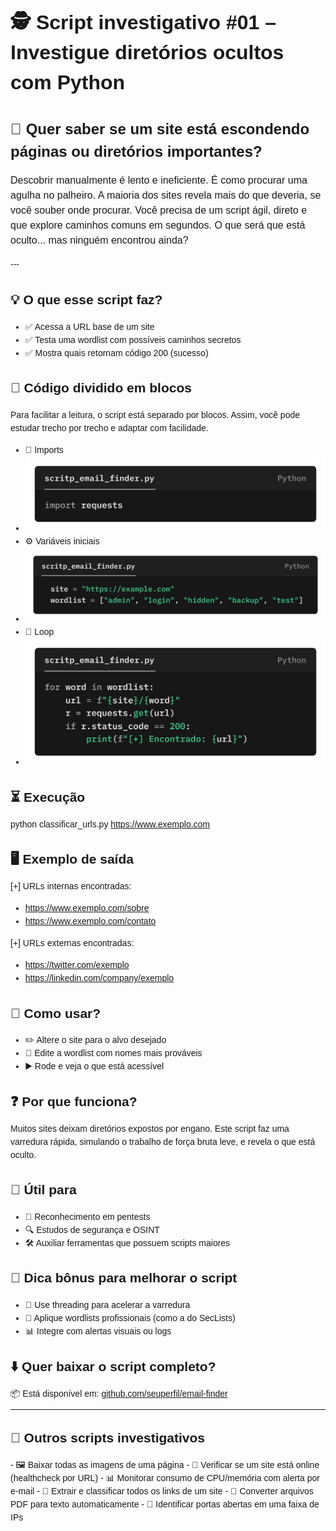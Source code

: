 <div id="conteudo-markdown" style="max-width: 570px; margin: auto; word-wrap: break-word; line-height: 1.5; font-family:Arial, sans-serif">
  
<h1 style="font-size:32px; font-weight:bold; border-bottom:none!important">
  🕵️ Script investigativo #01 – Investigue diretórios ocultos com Python
</h1>

<h1 style="font-size:24px; font-weight:bold; border-bottom:none!important">
  🧠 Quer saber se um site está escondendo páginas ou diretórios importantes?
</h2>

<p style="font-size:16px;">
  Descobrir manualmente é lento e ineficiente. É como procurar uma agulha no palheiro.  
A maioria dos sites revela mais do que deveria, se você souber onde procurar. Você precisa de um script ágil, direto e que explore caminhos comuns em segundos.  
O que será que está oculto... mas ninguém encontrou ainda?
</p>
---

## 💡 O que esse script faz?

- ✅ Acessa a URL base de um site  
- ✅ Testa uma wordlist com possíveis caminhos secretos  
- ✅ Mostra quais retornam código 200 (sucesso)  

## 📄 Código dividido em blocos

Para facilitar a leitura, o script está separado por blocos. Assim, você pode estudar trecho por trecho e adaptar com facilidade.

- 📁 Imports
- <img src="https://raw.githubusercontent.com/pinheiro-felipe/teste/6da0e70e59fae900f124e122acc27d5a22451c9a/images/script_email_finder.png" alt="Imports" width="500">
- ⚙️ Variáveis iniciais
- <img src="https://raw.githubusercontent.com/pinheiro-felipe/teste/6da0e70e59fae900f124e122acc27d5a22451c9a/images/script_email_finder_2.png" alt="Imports" width="500">
- 🔁 Loop
- <img src="https://raw.githubusercontent.com/pinheiro-felipe/teste/6da0e70e59fae900f124e122acc27d5a22451c9a/images/script_email_finder_3.png" alt="Imports" width="500">

## ⏳ Execução  
   python classificar_urls.py https://www.exemplo.com

## 🖥️ Exemplo de saída

[+] URLs internas encontradas:
  - https://www.exemplo.com/sobre
  - https://www.exemplo.com/contato

[+] URLs externas encontradas:
  - https://twitter.com/exemplo
  - https://linkedin.com/company/exemplo

## 🤔 Como usar?

- ✏️ Altere o site para o alvo desejado  
- 📃 Edite a wordlist com nomes mais prováveis  
- ▶️ Rode e veja o que está acessível  

## ❓ Por que funciona?

Muitos sites deixam diretórios expostos por engano. Este script faz uma varredura rápida, simulando o trabalho de força bruta leve, e revela o que está oculto.

## 🧰 Útil para

- 🎯 Reconhecimento em pentests  
- 🔍 Estudos de segurança e OSINT  
- 🛠️ Auxiliar ferramentas que possuem scripts maiores  

## 📌 Dica bônus para melhorar o script

- 🏃 Use threading para acelerar a varredura  
- 📃 Aplique wordlists profissionais (como a do SecLists)  
- 📊 Integre com alertas visuais ou logs  

## ⬇️ Quer baixar o script completo?

📦 Está disponível em: [github.com/seuperfil/email-finder](https://github.com/seuperfil/email-finder)

---

## 💾 Outros scripts investigativos
<ul style="list-style: none; padding-left: 0;">
- 🖼️ Baixar todas as imagens de uma página  
- 🔌 Verificar se um site está online (healthcheck por URL)  
- 📊 Monitorar consumo de CPU/memória com alerta por e-mail  
- 🔗 Extrair e classificar todos os links de um site  
- 📄 Converter arquivos PDF para texto automaticamente  
- 🔐 Identificar portas abertas em uma faixa de IPs
</ul>
</div>
